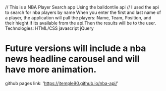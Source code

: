// This is a NBA Player Search app Using the balldontlie api
// I used the api to search for nba players by name
When you enter the first and last name of a player, the application will pull the players: Name, Team, Position, and their hieght if its available from the api.Then the results will be to the user.
Technologies:
HTML/CSS 
javascript
jQuery

# Future versions will include a nba news headline carousel and will have more animation.
github pages link: 'https://jtemple90.github.io/nba-api/'